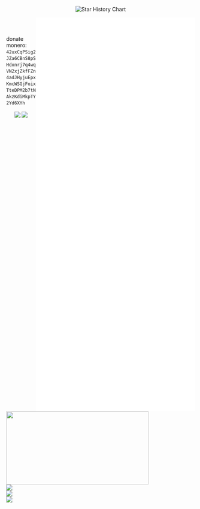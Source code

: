 <p align="center">
  <source
    media="(prefers-color-scheme: dark)"
    srcset="
      https://readme-typing-svg.demolab.com?font=&weight=600&size=40&pause=1000&color=FFFFFF&center=true&vCenter=true&random=false&width=435&height=60&lines=I+LOVE+OPEN+SOURCE
    "
  />
  <source
    media="(prefers-color-scheme: light)"
    srcset="
      https://readme-typing-svg.demolab.com?font=&weight=600&size=40&pause=1000&color=000000&center=true&vCenter=true&random=false&width=435&height=60&lines=I+LOVE+OPEN+SOURCE
    "
  />
  <img
    alt="Star History Chart"
    src="https://readme-typing-svg.demolab.com?font=&weight=600&size=40&pause=1000&color=FFFFFF&center=true&vCenter=true&random=false&width=435&height=60&lines=I+LOVE+OPEN+SOURCE"
  />
</p>

<p align="center">
  <a href="https://github.com/lowlighter/metrics">
    <img width="425" align="right" src="/github-metrics.svg" />
  </a>
  </a>
  <a href="https://discord.com/users/1324921938338123788">
    <img width="380" align="left" height="195" src="https://lanyard.cnrad.dev/api/1324921938338123788?bg=FFFFFF00&animated=true&idleMessage=Well%2C%20the%20world%20sucks%2C%20but%20at%20least%20i'm%20using%20linux&borderRadius=30px" /></a>
  <img
    width="380"
    align="left"
    src="https://github-readme-stats.vercel.app/api?username=fauzymadani&show_icons=true&theme=dark"
  /></br>
  <a href="https://wakatime.com/@fauzymadani">
<img width="380" align="left" src="https://github-readme-stats.vercel.app/api/wakatime?username=fauzymadani&layout=compact&theme=dark"/>
  </a>
  <br />

donate monero: `42uxCqPSig2JZa6CBnS8pSHdxnrj7q4wqVN2xjZkfFZn4adJHyjuEpxKmcWSGjFoixTteDPM2b7tNAkzKdiMkpTY2Yd6XYh`
  
  <img
    width="380"
    align="left"
    src="https://readme-typing-svg.demolab.com?font=Fira+Code&pause=1000&color=C5C5C5&background=FF000000&center=true&vCenter=true&random=false&width=380&height=100&repeat=false&lines=I+use+debian+btw."
  />
</p>

<p align="center">
      <img align="center" src="https://komarev.com/ghpvc/?username=fauzymadani&style=flat-square&base=500&labelColor=545454&color=313131" /> 
      <a href="https://github.com/grindhousedev/grindlines"><img align="center" src="https://img.shields.io/badge/Grind-Compliant-blue?style=flat&labelColor=545454&color=313131"></a>
</p>

